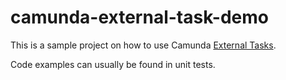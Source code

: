 # camunda-external-task-demo

This is a sample project on how to use Camunda [External Tasks](https://docs.camunda.org/manual/latest/user-guide/process-engine/external-tasks/).

Code examples can usually be found in unit tests.